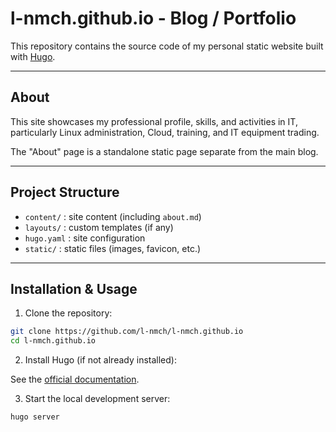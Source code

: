 # l-nmch.github.io - Blog / Portfolio

This repository contains the source code of my personal static website built with [Hugo](https://gohugo.io/).

---

## About

This site showcases my professional profile, skills, and activities in IT, particularly Linux administration, Cloud, training, and IT equipment trading.

The "About" page is a standalone static page separate from the main blog.

---

## Project Structure

- `content/` : site content (including `about.md`)
- `layouts/` : custom templates (if any)
- `hugo.yaml` : site configuration
- `static/` : static files (images, favicon, etc.)

---

## Installation & Usage

1. Clone the repository:

```bash
git clone https://github.com/l-nmch/l-nmch.github.io
cd l-nmch.github.io
```

2. Install Hugo (if not already installed):

See the [official documentation](https://gohugo.io/getting-started/installing/).

3. Start the local development server:

```bash
hugo server
```